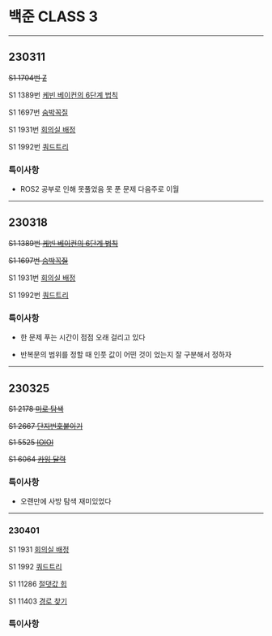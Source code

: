 # 백준 CLASS 3

---

## 230311

~~S1 1704번  [Z](https://www.acmicpc.net/problem/1074)~~

S1 1389번 [케빈 베이컨의 6단계 법칙](https://www.acmicpc.net/problem/1389)

S1 1697번 [숨박꼭질](https://www.acmicpc.net/problem/1694)

S1 1931번 [회의실 배정](https://www.acmicpc.net/problem/1931)

S1 1992번 [쿼드트리](https://www.acmicpc.net/problem/1992)



### 특이사항

- ROS2 공부로 인해 못풀었음 못 푼 문제 다음주로 이월

---

## 230318

~~S1 1389번 [케빈 베이컨의 6단계 법칙](https://www.acmicpc.net/problem/1389)~~

~~S1 1697번 [숨박꼭질](https://www.acmicpc.net/problem/1694)~~

S1 1931번 [회의실 배정](https://www.acmicpc.net/problem/1931)

S1 1992번 [쿼드트리](https://www.acmicpc.net/problem/1992)



### 특이사항

- 한 문제 푸는 시간이 점점 오래 걸리고 있다

- 반복문의 범위를 정할 때 인풋 값이 어떤 것이 었는지 잘 구분해서 정하자

---

## 230325

~~S1 2178 [미로 탐색](https://www.acmicpc.net/problem/2178)~~

~~S1 2667 [단지번호붙이기](https://www.acmicpc.net/problem/2667)~~

~~S1 5525 [IOIOI](https://www.acmicpc.net/problem/5525)~~

~~S1 6064 [카잉 달력](https://www.acmicpc.net/problem/6604)~~



### 특이사항

- 오랜만에 사방 탐색 재미있었다

---

### 230401

S1 1931 [회의실 배정](https://www.acmicpc.net/problem/1931)

S1 1992 [쿼드트리](https://www.acmicpc.net/problem/1992)

S1 11286 [절댓값 힙](https://www.acmicpc.net/problem/11286)

S1 11403 [경로 찾기](https://www.acmicpc.net/problem/11403)

### 특이사항
